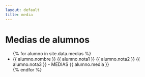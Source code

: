 ```yaml
---
layout: default
title: media
---
```


# Medias de alumnos
<ul>
{% for alumno in site.data.medias %}
    <li>{{ alumno.nombre }} {{ alumno.nota1 }} {{ alumno.nota2 }} {{ alumno.nota3 }} - MEDIAS {{ alumno.media }}</li>
{% endfor %}
</ul>